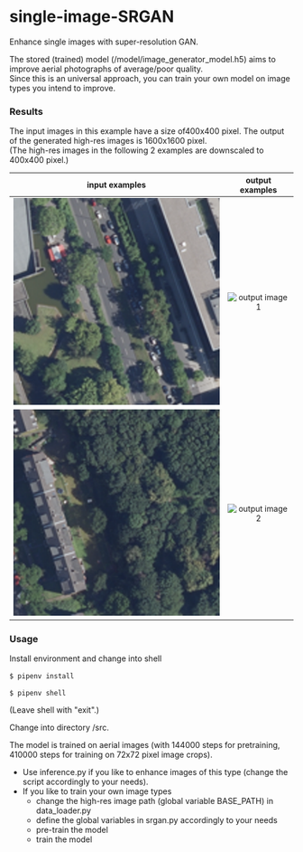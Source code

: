 # single-image-SRGAN
Enhance single images with super-resolution GAN.

The stored (trained) model (/model/image_generator_model.h5) aims to improve aerial photographs of average/poor quality.   
Since this is an universal approach, you can train your own model on image types you intend to improve.

### Results
The input images in this example have a size of400x400 pixel. The output of the generated high-res images is 1600x1600 pixel.    
(The high-res images in the following 2 examples are downscaled to 400x400 pixel.)

input examples             |  output examples
:-------------------------:|:-------------------------:
![input image 1](readme_images/input_1.png?raw=true) | ![output image 1](readme_images/output_1.png?raw=true)
![input image 2](readme_images/input_2.png?raw=true) | ![output image 2](readme_images/output_2.png?raw=true)



### Usage
Install environment and change into shell
```
$ pipenv install
```
```
$ pipenv shell
```
(Leave shell with "exit".)    

Change into directory /src.    

The model is trained on aerial images (with 144000 steps for pretraining, 410000 steps for training on 72x72 pixel image crops). 

- Use inference.py if you like to enhance images of this type (change the script accordingly to your needs).
- If you like to train your own image types
    - change the high-res image path (global variable BASE_PATH) in data_loader.py
    - define the global variables in srgan.py accordingly to your needs
    - pre-train the model
    - train the model

